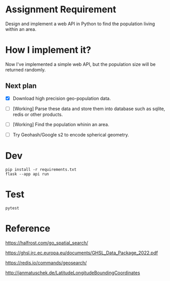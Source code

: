 # Assignment Requirement
Design and implement a web API in Python to find the population living within an area.

# How I implement it?
Now I've implemented a simple web API, but the population size will be returned randomly.

## Next plan

- [X] Download high precision geo-population data.
- [ ] [Working] Parse these data and store them into database such as sqlite, redis or other products.
- [ ] [Working] Find the population whinin an area.
- [ ] Try Geohash/Google s2 to encode spherical geometry.


# Dev
```shell
pip install -r requirements.txt
flask --app api run
```

# Test
```shell
pytest
```

# Reference
https://halfrost.com/go_spatial_search/

https://ghsl.jrc.ec.europa.eu/documents/GHSL_Data_Package_2022.pdf

https://redis.io/commands/geosearch/

http://janmatuschek.de/LatitudeLongitudeBoundingCoordinates


